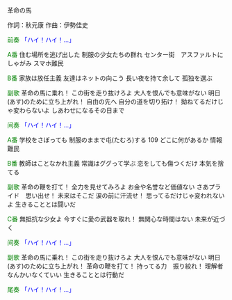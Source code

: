 革命の馬

作詞：秋元康
作曲：伊勢佳史

<font color=green>前奏</font>
<font color=blue>「ハイ！ハイ！…」</font> 

<font color=green>A番</font>
住む場所を逃げ出した
制服の少女たちの群れ
センター街　アスファルトにしゃがみ
スマホ難民

<font color=green>B番</font>
家族は放任主義
友達はネットの向こう
長い夜を持て余して
孤独を選ぶ

<font color=green>副歌</font>
革命の馬に乗れ！
この街を走り抜けろよ
大人を恨んでも意味がない
明日(あす)のために立ち上がれ！
自由の先へ
自分の道を切り拓け！
拗ねてるだけじゃ変わらないよ
しあわせになるその日まで

<font color=green>间奏</font>
<font color=blue>「ハイ！ハイ！…」</font> 

<font color=green>A番</font>
学校をさぼっても
制服のままで屯(たむろ)する
109 どこに何があるか
情報難民

<font color=green>B番</font>
教師はことなかれ主義
常識はググって学ぶ
恋をしても傷つくだけ
本気を捨てる

<font color=green>副歌</font>
革命の鞭を打て！
全力を見せてみろよ
お金や名誉など価値ない
さあプライド　思い出せ！
未来はそこだ
涙の前に汗流せ！
思ってるだけじゃ変われないよ
生きることとは闘いだ

<font color=green>C番</font>
無抵抗な少女よ
今すぐに愛の武器を取れ！
無関心な時間はない
未来が近づく

<font color=green>间奏</font>
<font color=blue>「ハイ！ハイ！…」</font> 

<font color=green>副歌</font>
革命の馬に乗れ！
この街を走り抜けろよ
大人を恨んでも意味がない
明日(あす)のために立ち上がれ！
革命の鞭を打て！
持ってる力　振り絞れ！
理解者なんかいなくていい
生きることとは行動だ

<font color=green>尾奏</font>
<font color=blue>「ハイ！ハイ！…」</font> 
